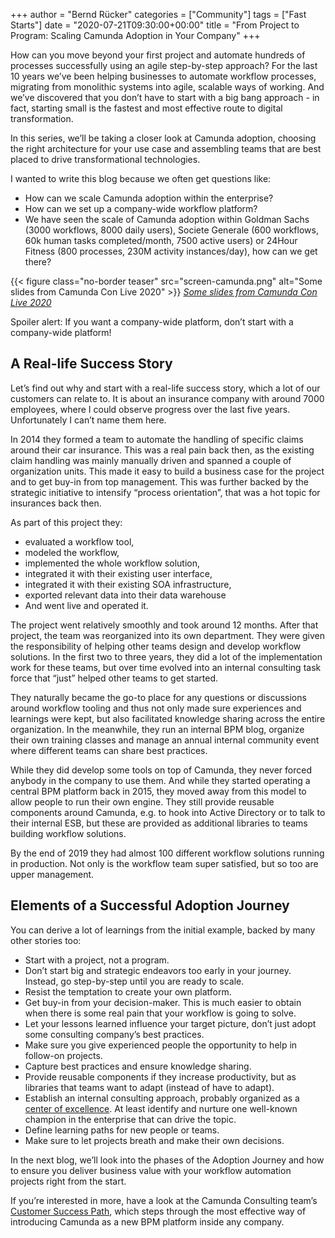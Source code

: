 +++
author = "Bernd Rücker"
categories = ["Community"]
tags = ["Fast Starts"]
date = "2020-07-21T09:30:00+00:00"
title = "From Project to Program: Scaling Camunda Adoption in Your Company"
+++

How can you move beyond your first project and automate hundreds of processes successfully using an agile step-by-step approach? For the last 10 years we’ve been helping businesses to automate workflow processes, migrating from monolithic systems into agile, scalable ways of working. And we’ve discovered that you don’t have to start with a big bang approach - in fact, starting small is the fastest and most effective route to digital transformation.

<!--more-->

In this series, we’ll be taking a closer look at Camunda adoption, choosing the right architecture for your use case and assembling teams that are best placed to drive transformational technologies.

I wanted to write this blog because we often get questions like:

* How can we scale Camunda adoption within the enterprise?
* How can we set up a company-wide workflow platform?
* We have seen the scale of Camunda adoption within Goldman Sachs (3000 workflows, 8000 daily users), Societe Generale (600 workflows, 60k human tasks completed/month, 7500 active users) or 24Hour Fitness (800 processes, 230M activity instances/day), how can we get there?

{{< figure class="no-border teaser" src="screen-camunda.png" alt="Some slides from Camunda Con Live 2020" >}}
_[Some slides from Camunda Con Live 2020](https://www.camundacon.com/live/hub/)_

Spoiler alert: If you want a company-wide platform, don’t start with a company-wide platform!

## A Real-life Success Story
Let’s find out why and start with a real-life success story, which a lot of our customers can relate to. It is about an insurance company with around 7000 employees, where I could observe progress over the last five years. Unfortunately I can’t name them here.

In 2014 they formed a team to automate the handling of specific claims around their car insurance. This was a real pain back then, as the existing claim handling was mainly manually driven and spanned a couple of organization units. This made it easy to build a business case for the project and to get buy-in from top management. This was further backed by the strategic initiative to intensify “process orientation”, that was a hot topic for insurances back then.

As part of this project they:

* evaluated a workflow tool,
* modeled the workflow,
* implemented the whole workflow solution,
* integrated it with their existing user interface,
* integrated it with their existing SOA infrastructure,
* exported relevant data into their data warehouse
* And went live and operated it.

The project went relatively smoothly and took around 12 months. After that project, the team was reorganized into its own department. They were given the responsibility of helping other teams design and develop workflow solutions. In the first two to three years, they did a lot of the implementation work for these teams, but over time evolved into an internal consulting task force that “just” helped other teams to get started.

They naturally became the go-to place for any questions or discussions around workflow tooling and thus not only made sure experiences and learnings were kept, but also facilitated knowledge sharing across the entire organization. In the meanwhile, they run an internal BPM blog, organize their own training classes and manage an annual internal community event where different teams can share best practices.

While they did develop some tools on top of Camunda, they never forced anybody in the company to use them. And while they started operating a central BPM platform back in 2015, they moved away from this model to allow people to run their own engine. They still provide reusable components around Camunda, e.g. to hook into Active Directory or to talk to their internal ESB, but these are provided as additional libraries to teams building workflow solutions.

By the end of 2019 they had almost 100 different workflow solutions running in production. Not only is the workflow team super satisfied, but so too are upper management.

## Elements of a Successful Adoption Journey

You can derive a lot of learnings from the initial example, backed by many other stories too:

* Start with a project, not a program.
* Don’t start big and strategic endeavors too early in your journey. Instead, go step-by-step until you are ready to scale.
* Resist the temptation to create your own platform.
* Get buy-in from your decision-maker. This is much easier to obtain when there is some real pain that your workflow is going to solve.
* Let your lessons learned influence your target picture, don’t just adopt some consulting company’s best practices.
* Make sure you give experienced people the opportunity to help in follow-on projects.
* Capture best practices and ensure knowledge sharing.
* Provide reusable components if they increase productivity, but as libraries that teams want to adapt (instead of have to adapt).
* Establish an internal consulting approach, probably organized as a [center of excellence](https://en.wikipedia.org/wiki/Center_of_excellence). At least identify and nurture one well-known champion in the enterprise that can drive the topic.
* Define learning paths for new people or teams.
* Make sure to let projects breath and make their own decisions.

In the next blog, we’ll look into the phases of the Adoption Journey and how to ensure you deliver business value with your workflow automation projects right from the start.

If you’re interested in more, have a look at the Camunda Consulting team’s [Customer Success Path](https://camunda.com/best-practices/following-the-customer-success-path/), which steps through the most effective way of introducing Camunda as a new BPM platform inside any company.
